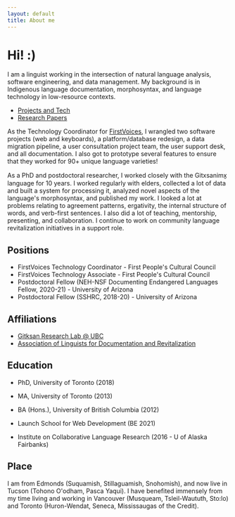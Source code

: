 ```yaml
---
layout: default
title: About me
---
```


# Hi! :)

I am a linguist working in the intersection of natural language analysis, software engineering, and data management. My background is in Indigenous language documentation, morphosyntax, and language technology in low-resource contexts.

* [Projects and Tech](/projects)
* [Research Papers](/papers)

As the Technology Coordinator for [FirstVoices](https://www.firstvoices.com/), I wrangled two software projects (web and keyboards), a platform/database redesign, a data migration pipeline, a user consultation project team, the user support desk, and all documentation. I also got to prototype several features to ensure that they worked for 90+ unique language varieties!

As a PhD and postdoctoral researcher, I worked closely with the Gitxsanimx̱ language for 10 years. I worked regularly with elders, collected a lot of data and built a system for processing it, analyzed novel aspects of the language's morphosyntax, and published my work. I looked a lot at problems relating to agreement patterns, ergativity, the internal structure of words, and verb-first sentences. I also did a lot of teaching, mentorship, presenting, and collaboration. I continue to work on community language revitalization initiatives in a support role.

## Positions

* FirstVoices Technology Coordinator - First People's Cultural Council
* FirstVoices Technology Associate - First People's Cultural Council
* Postdoctoral Fellow (NEH-NSF Documenting Endangered Languages Fellow, 2020-21) - University of Arizona
* Postdoctoral Fellow (SSHRC, 2018-20) - University of Arizona

## Affiliations

* [Gitksan Research Lab @ UBC](https://blogs.ubc.ca/gitksanlab/)
* [Association of Linguists for Documentation and Revitalization](https://aldr.org/)

## Education

* PhD, University of Toronto (2018)
* MA, University of Toronto (2013)
* BA (Hons.), University of British Columbia (2012)

* Launch School for Web Development (BE 2021)
* Institute on Collaborative Language Research (2016 - U of Alaska Fairbanks)

## Place

I am from Edmonds (Suquamish, Stillaguamish, Snohomish), and now live in Tucson (Tohono O'odham, Pasca Yaqui). I have benefited immensely from my time living and working in Vancouver (Musqueam, Tsleil-Waututh, Sto:lo) and Toronto (Huron-Wendat, Seneca, Mississaugas of the Credit).
